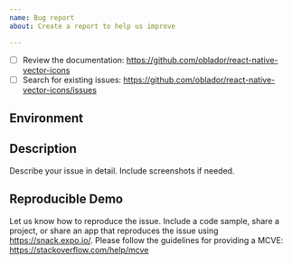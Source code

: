 ```yaml
---
name: Bug report
about: Create a report to help us improve

---
```


<!-- Requirements: please go through this checklist before opening a new issue -->
  - [ ] Review the documentation: https://github.com/oblador/react-native-vector-icons
  - [ ] Search for existing issues: https://github.com/oblador/react-native-vector-icons/issues

<!-- Describe your environment (OS, target platform, react-native-vector-icons version etc.) -->
## Environment

<!-- Describe what happened, what worked and didn't work as expected -->
## Description
Describe your issue in detail. Include screenshots if needed.

<!-- Providing us with a demo of the bug can help if the behaviour is hard to reproduce -->
## Reproducible Demo
Let us know how to reproduce the issue. Include a code sample, share a project, or share an app that reproduces the issue using https://snack.expo.io/. Please follow the guidelines for providing a MCVE: https://stackoverflow.com/help/mcve
